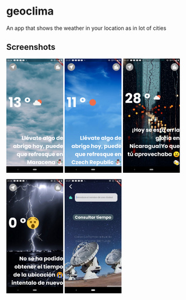 # geoclima

An app that shows the weather in your location as in lot of cities

## Screenshots

<img src="https://github.com/AlexMolina08/GeoClima/blob/main/images/screenshots/5.png?raw=true" height="300em" /> <img src="https://github.com/AlexMolina08/GeoClima/blob/main/images/screenshots/1.png?raw=true" height="300em" /> <img src="https://github.com/AlexMolina08/GeoClima/blob/main/images/screenshots/2.png?raw=true" height="300em" />

<img src="https://github.com/AlexMolina08/GeoClima/blob/main/images/screenshots/3.png?raw=true" height="300em" /> <img src="https://github.com/AlexMolina08/GeoClima/blob/main/images/screenshots/4.png?raw=true" height="300em" />


